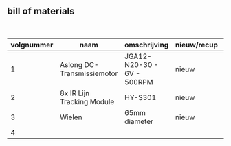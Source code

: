## bill of materials
<br />

|volgnummer|naam|omschrijving|nieuw/recup|kostprijs/stuk|aantal|subtotaal|
|----------|----|------------|-----------|---------|------|---------|
|         1| Aslong DC-Transmissiemotor | JGA12-N20-30 - 6V - 500RPM | nieuw | €4,50 | 2 | €9,00        |
|         2| 8x IR Lijn Tracking Module | HY-S301 | nieuw | €3,50             |  1    |  €3,50       |
|         3| Wielen   | 65mm diameter           | nieuw          | €1,0075             | 2     |    €2,015     |
|         4|    |            |           |              |      |         |
